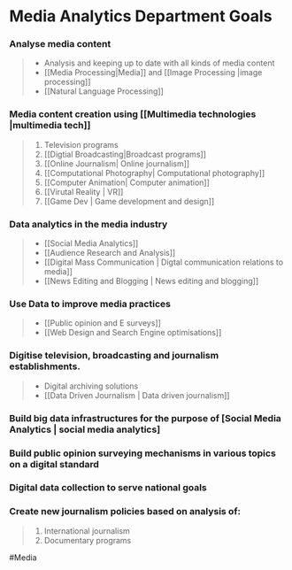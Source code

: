 # Media Analytics Department Goals

### Analyse media content
>- Analysis and keeping up to date with all kinds of media content
>- [[Media Processing|Media]] and [[Image Processing |image processing]]
>- [[Natural Language Processing]]

### Media content creation using [[Multimedia technologies |multimedia tech]]
>  1. Television programs
>  2. [[Digtial Broadcasting|Broadcast programs]]
>  3. [[Online Journalism| Online journalism]]
>  4. [[Computational Photography| Computational photography]]
>  5. [[Computer Animation| Computer animation]]
>  6. [[Virutal Reality | VR]]
>  7. [[Game Dev | Game development and design]]

### Data analytics in the media industry
>- [[Social Media Analytics]]
>- [[Audience Research and Analysis]]
>- [[Digital Mass Communication | Digtal communication relations to media]]
>- [[News Editing and Blogging | News editing and blogging]]

### Use Data to improve media practices
>- [[Public opinion and E surveys]]
>- [[Web Design and Search Engine optimisations]]

### Digitise  television, broadcasting and journalism establishments.
>- Digital archiving solutions
>- [[Data Driven Journalism | Data driven journalism]]

### Build big data infrastructures for the purpose of [Social Media Analytics | social media analytics]
>

### Build public opinion surveying mechanisms in various topics on a digital standard
>

### Digital data collection to serve national goals 
>

### Create new journalism policies based on analysis of:
>  1. International journalism
>  2. Documentary programs



#Media